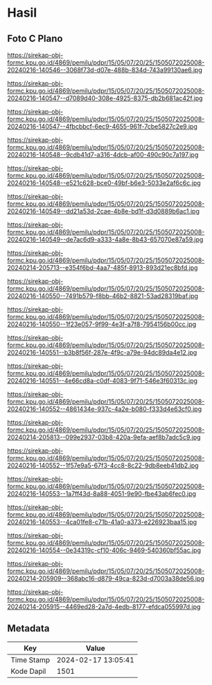 # Hasil

## Foto C Plano

https://sirekap-obj-formc.kpu.go.id/4869/pemilu/pdpr/15/05/07/20/25/1505072025008-20240216-140546--3068f73d-d07e-488b-834d-743a99130ae6.jpg

https://sirekap-obj-formc.kpu.go.id/4869/pemilu/pdpr/15/05/07/20/25/1505072025008-20240216-140547--d7089d40-308e-4925-8375-db2b681ac42f.jpg

https://sirekap-obj-formc.kpu.go.id/4869/pemilu/pdpr/15/05/07/20/25/1505072025008-20240216-140547--4fbcbbcf-6ec9-4655-961f-7cbe5827c2e9.jpg

https://sirekap-obj-formc.kpu.go.id/4869/pemilu/pdpr/15/05/07/20/25/1505072025008-20240216-140548--9cdb41d7-a316-4dcb-af00-490c90c7a197.jpg

https://sirekap-obj-formc.kpu.go.id/4869/pemilu/pdpr/15/05/07/20/25/1505072025008-20240216-140548--e521c628-bce0-49bf-b6e3-5033e2af6c6c.jpg

https://sirekap-obj-formc.kpu.go.id/4869/pemilu/pdpr/15/05/07/20/25/1505072025008-20240216-140549--dd21a53d-2cae-4b8e-bd1f-d3d0889b6ac1.jpg

https://sirekap-obj-formc.kpu.go.id/4869/pemilu/pdpr/15/05/07/20/25/1505072025008-20240216-140549--de7ac6d9-a333-4a8e-8b43-657070e87a59.jpg

https://sirekap-obj-formc.kpu.go.id/4869/pemilu/pdpr/15/05/07/20/25/1505072025008-20240214-205713--e354f6bd-4aa7-485f-8913-893d21ec8bfd.jpg

https://sirekap-obj-formc.kpu.go.id/4869/pemilu/pdpr/15/05/07/20/25/1505072025008-20240216-140550--7491b579-f8bb-46b2-8821-53ad28319baf.jpg

https://sirekap-obj-formc.kpu.go.id/4869/pemilu/pdpr/15/05/07/20/25/1505072025008-20240216-140550--1f23e057-9f99-4e3f-a7f8-7954156b00cc.jpg

https://sirekap-obj-formc.kpu.go.id/4869/pemilu/pdpr/15/05/07/20/25/1505072025008-20240216-140551--b3b8f56f-287e-4f9c-a79e-94dc89da4e12.jpg

https://sirekap-obj-formc.kpu.go.id/4869/pemilu/pdpr/15/05/07/20/25/1505072025008-20240216-140551--4e66cd8a-c0df-4083-9f71-546e3f60313c.jpg

https://sirekap-obj-formc.kpu.go.id/4869/pemilu/pdpr/15/05/07/20/25/1505072025008-20240216-140552--4861434e-937c-4a2e-b080-f333d4e63cf0.jpg

https://sirekap-obj-formc.kpu.go.id/4869/pemilu/pdpr/15/05/07/20/25/1505072025008-20240214-205813--099e2937-03b8-420a-9efa-aef8b7adc5c9.jpg

https://sirekap-obj-formc.kpu.go.id/4869/pemilu/pdpr/15/05/07/20/25/1505072025008-20240216-140552--1f57e9a5-67f3-4cc8-8c22-9db8eeb41db2.jpg

https://sirekap-obj-formc.kpu.go.id/4869/pemilu/pdpr/15/05/07/20/25/1505072025008-20240216-140553--1a7ff43d-8a88-4051-9e90-fbe43ab6fec0.jpg

https://sirekap-obj-formc.kpu.go.id/4869/pemilu/pdpr/15/05/07/20/25/1505072025008-20240216-140553--4ca01fe8-c71b-41a0-a373-e226923baa15.jpg

https://sirekap-obj-formc.kpu.go.id/4869/pemilu/pdpr/15/05/07/20/25/1505072025008-20240216-140554--0e34319c-cf10-406c-9469-540360bf55ac.jpg

https://sirekap-obj-formc.kpu.go.id/4869/pemilu/pdpr/15/05/07/20/25/1505072025008-20240214-205909--368abc16-d879-49ca-823d-d7003a38de56.jpg

https://sirekap-obj-formc.kpu.go.id/4869/pemilu/pdpr/15/05/07/20/25/1505072025008-20240214-205915--4469ed28-2a7d-4edb-8177-efdca055997d.jpg


## Metadata

| Key        | Value               |
| ---------- | ------------------- |
| Time Stamp | 2024-02-17 13:05:41 |
| Kode Dapil | 1501                |



